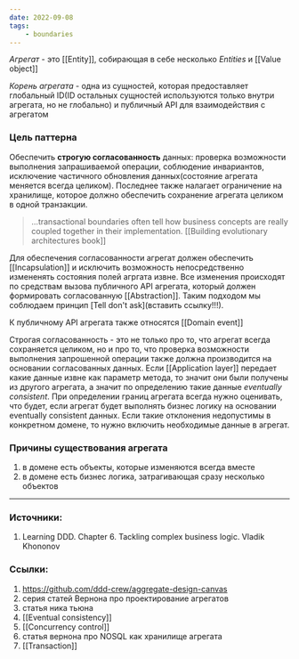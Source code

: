 ```yaml
---
date: 2022-09-08
tags:
    - boundaries
---
```


*Агрегат* - это [[Entity]], собирающая в себе несколько *Entities* и [[Value object]]

*Корень агрегата* - одна из сущностей, которая предоставляет глобальный ID(ID остальных сущностей используются только внутри агрегата, но не глобально) и публичный API для взаимодействия с агрегатом

### Цель паттерна

Обеспечить **строгую согласованность** данных: проверка возможности выполнения запрашиваемой операции, соблюдение инвариантов, исключение частичного обновления данных(состояние агрегата меняется всегда целиком). Последнее также налагает ограничение на хранилище, которое должно обеспечить сохранение агрегата целиком в одной транзакции.

> ...transactional boundaries often tell how business concepts are really coupled together in their implementation. [[Building evolutionary architectures book]]

Для обеспечения согласованности агрегат должен обеспечить [[Incapsulation]] и исключить возможность непосредственно измененять состояния полей агргата извне. Все изменения происходят по средствам вызова публичного API агрегата, который должен формировать согласованную [[Abstraction]]. Таким подходом мы соблюдаем принцип [Tell don't ask](вставить ссылку!!!).

К публичному API агрегата также относятся [[Domain event]]

Строгая согласованность - это не только про то, что агрегат всегда сохраняется целиком, но и про то, что проверка возможности выполнения запрошенной операции также должна производится на основании согласованных данных. Если [[Application layer]] передает какие данные извне как параметр метода, то значит они были получены из другого агрегата, а значит по определению такие данные *eventually consistent*. При определении границ агрегата всегда нужно оценивать, что будет, если агрегат будет выполнять бизнес логику на основании eventually consistent данных. Если такие отклонения недопустимы в конкретном домене, то нужно включить необходимые данные в агрегат.


### Причины существования агрегата
1. в домене есть объекты, которые изменяются всегда вместе
1. в домене есть бизнес логика, затрагивающая сразу несколько объектов


---

### Источники:
1. Learning DDD. Chapter 6. Tackling complex business logic. Vladik Khononov

### Ссылки:
1. https://github.com/ddd-crew/aggregate-design-canvas
1. серия статей Вернона про проектирование агрегатов
1. статья ника тьюна
1. [[Eventual consistency]]
1. [[Concurrency control]]
1. статья вернона про NOSQL как хранилище агрегата
1. [[Transaction]]


